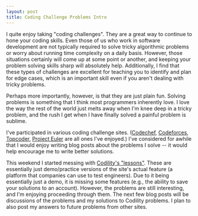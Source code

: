```yaml
---
layout: post
title: Coding Challenge Problems Intro
---
```


I quite enjoy taking "coding challenges". They are a great way to continue to hone your coding skills. Even those of us who work in software development are not typically required to solve tricky algorithmic problems or worry about running time complexity on a daily basis. However, those situations certainly will come up at some point or another, and keeping your problem solving skills sharp will absolutely help. Additionally, I find that these types of challenges are excellent for teaching you to identify and plan for edge cases, which is an important skill even if you aren't dealing with tricky problems.

Perhaps more importantly, however, is that they are just plain fun. Solving problems is something that I think most programmers inherently love. I love the way the rest of the world just melts away when I'm knee deep in a tricky problem, and the rush I get when I have finally solved a painful problem is sublime.

I've participated in various coding challenge sites. ([Codechef](https://www.codechef.com/), [Codeforces](https://codeforces.com), [Topcoder](https://topcoder.com), [Project Euler](https://projecteuler.net) are all ones I've enjoyed.) I've considered for awhile that I would enjoy writing blog posts about the problems I solve -- it would help encourage me to write better solutions.

This weekend I started messing with [Codility's "lessons"](https://codility.com/programmers/lessons/). These are essentially just demo/practice versions of the site's actual feature (a platform that companies can use to test engineers). Due to it being essentially just a demo, it is missing some features (e.g., the ability to save your solutions to an account). However, the problems are still interesting, and I'm enjoying proceeding through them. The next few blog posts will be discussions of the problems and my solutions to Codility problems. I plan to also post my answers to future problems from other sites.
